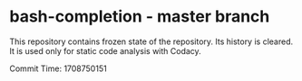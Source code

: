 # bash-completion - master branch

This repository contains frozen state of the repository.
Its history is cleared. It is used only for static code
analysis with Codacy.

Commit Time: 1708750151